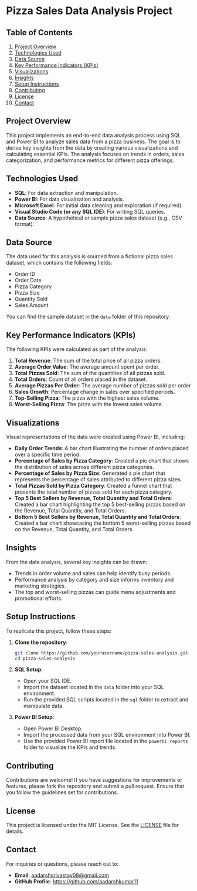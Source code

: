 # Pizza Sales Data Analysis Project

## Table of Contents
1. [Project Overview](#project-overview)
2. [Technologies Used](#technologies-used)
3. [Data Source](#data-source)
4. [Key Performance Indicators (KPIs)](#key-performance-indicators-kpis)
5. [Visualizations](#visualizations)
6. [Insights](#insights)
7. [Setup Instructions](#setup-instructions)
8. [Contributing](#contributing)
9. [License](#license)
10. [Contact](#contact)

## Project Overview
This project implements an end-to-end data analysis process using SQL and Power BI to analyze sales data from a pizza business. The goal is to derive key insights from the data by creating various visualizations and calculating essential KPIs. The analysis focuses on trends in orders, sales categorization, and performance metrics for different pizza offerings.

## Technologies Used
- **SQL**: For data extraction and manipulation.
- **Power BI**: For data visualization and analysis.
- **Microsoft Excel**: For initial data cleaning and exploration (if required).
- **Visual Studio Code (or any SQL IDE)**: For writing SQL queries.
- **Data Source**: A hypothetical or sample pizza sales dataset (e.g., CSV format).

## Data Source
The data used for this analysis is sourced from a fictional pizza sales dataset, which contains the following fields:
- Order ID
- Order Date
- Pizza Category
- Pizza Size
- Quantity Sold
- Sales Amount

You can find the sample dataset in the `data` folder of this repository.

## Key Performance Indicators (KPIs)
The following KPIs were calculated as part of the analysis:
1. **Total Revenue**: The sum of the total price of all pizza orders.
2. **Average Order Value**: The average amount spent per order.
3. **Total Pizzas Sold**: The sum of the quantities of all pizzas sold.
4. **Total Orders**: Count of all orders placed in the dataset.
5. **Average Pizzas Per Order**: The average number of pizzas sold per order
6. **Sales Growth**: Percentage change in sales over specified periods.
7. **Top-Selling Pizza**: The pizza with the highest sales volume.
8. **Worst-Selling Pizza**: The pizza with the lowest sales volume.



## Visualizations
Visual representations of the data were created using Power BI, including:
- **Daily Order Trends**: A bar chart illustrating the number of orders placed over a specific time period.
- **Percentage of Sales by Pizza Category**: Created a pie chart that shows the distribution of sales across different pizza categories.
- **Percentage of Sales by Pizza Size**: Generated a pie chart that represents the percentage of sales attributed to different pizza sizes.
- **Total Pizzas Sold by Pizza Category**: Created a funnel chart that presents the total number of pizzas sold for each pizza category.
- **Top 5 Best Sellers by Revenue, Total Quantity and Total Orders**: Created a bar chart highlighting the top 5 best-selling pizzas based on the Revenue, Total Quantity, and Total Orders.
- **Bottom 5 Best Sellers by Revenue, Total Quantity and Total Orders**: Created a bar chart showcasing the bottom 5 worst-selling pizzas based on the Revenue, Total Quantity, and Total Orders.


## Insights
From the data analysis, several key insights can be drawn:
- Trends in order volume and sales can help identify busy periods.
- Performance analysis by category and size informs inventory and marketing strategies.
- The top and worst-selling pizzas can guide menu adjustments and promotional efforts.

## Setup Instructions
To replicate this project, follow these steps:
1. **Clone the repository**:
   ```bash
   git clone https://github.com/yourusername/pizza-sales-analysis.git
   cd pizza-sales-analysis
   ```

2. **SQL Setup**:
   - Open your SQL IDE.
   - Import the dataset located in the `data` folder into your SQL environment.
   - Run the provided SQL scripts located in the `sql` folder to extract and manipulate data.

3. **Power BI Setup**:
   - Open Power BI Desktop.
   - Import the processed data from your SQL environment into Power BI.
   - Use the provided Power BI report file located in the `powerbi_reports` folder to visualize the KPIs and trends.

## Contributing
Contributions are welcome! If you have suggestions for improvements or features, please fork the repository and submit a pull request. Ensure that you follow the guidelines set for contributions.

## License
This project is licensed under the MIT License. See the [LICENSE](LICENSE) file for details.

## Contact
For inquiries or questions, please reach out to:
- **Email**: aadarshsrivastav08@gmail.com 
- **GitHub Profile**: https://github.com/aadarshkumar11

